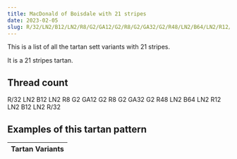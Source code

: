 ```yaml
---
title: MacDonald of Boisdale with 21 stripes
date: 2023-02-05
slug: R/32/LN2/B12/LN2/R8/G2/GA12/G2/R8/G2/GA32/G2/R48/LN2/B64/LN2/R12/LN2/B12/LN2/R/32
---
```

This is a list of all the tartan sett variants with 21 stripes.

It is a 21 stripes tartan.


## Thread count
R/32 LN2 B12 LN2 R8 G2 GA12 G2 R8 G2 GA32 G2 R48 LN2 B64 LN2 R12 LN2 B12 LN2 R/32

## Examples of this tartan pattern

| Tartan Variants |
|---------------|
